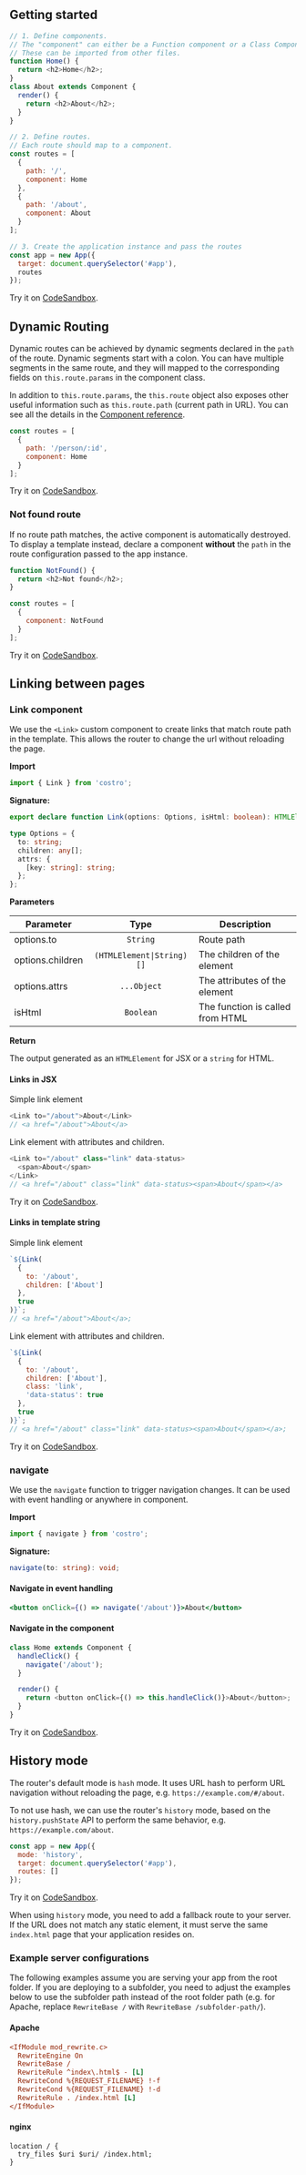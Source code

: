 <!-- markdownlint-disable MD041 -->

## Getting started

```js
// 1. Define components.
// The "component" can either be a Function component or a Class Component.
// These can be imported from other files.
function Home() {
  return <h2>Home</h2>;
}
class About extends Component {
  render() {
    return <h2>About</h2>;
  }
}

// 2. Define routes.
// Each route should map to a component.
const routes = [
  {
    path: '/',
    component: Home
  },
  {
    path: '/about',
    component: About
  }
];

// 3. Create the application instance and pass the routes
const app = new App({
  target: document.querySelector('#app'),
  routes
});
```

Try it on [CodeSandbox](https://codesandbox.io).

## Dynamic Routing

Dynamic routes can be achieved by dynamic segments declared in the `path` of the route. Dynamic segments start with a colon. You can have multiple segments in the same route, and they will mapped to the corresponding fields on `this.route.params` in the component class.

In addition to `this.route.params`, the `this.route` object also exposes other useful information such as `this.route.path` (current path in URL). You can see all the details in the [Component reference](Component.md#Component-route-data).

```js
const routes = [
  {
    path: '/person/:id',
    component: Home
  }
];
```

Try it on [CodeSandbox](https://codesandbox.io).

### Not found route

If no route path matches, the active component is automatically destroyed. To display a template instead, declare a component **without** the `path` in the route configuration passed to the app instance.

```js
function NotFound() {
  return <h2>Not found</h2>;
}

const routes = [
  {
    component: NotFound
  }
];
```

Try it on [CodeSandbox](https://codesandbox.io).

## Linking between pages

### Link component

We use the `<Link>` custom component to create links that match route path in the template. This allows the router to change the url without reloading the page.

**Import**

```js
import { Link } from 'costro';
```

**Signature:**

```ts
export declare function Link(options: Options, isHtml: boolean): HTMLElement | string;

type Options = {
  to: string;
  children: any[];
  attrs: {
    [key: string]: string;
  };
};
```

**Parameters**

| Parameter        |           Type            | Description                      |
| ---------------- | :-----------------------: | -------------------------------- |
| options.to       |         `String`          | Route path                       |
| options.children | `(HTMLElement\|String)[]` | The children of the element      |
| options.attrs    |        `...Object`        | The attributes of the element    |
| isHtml           |         `Boolean`         | The function is called from HTML |

**Return**

The output generated as an `HTMLElement` for JSX or a `string` for HTML.

#### Links in JSX

Simple link element

```js
<Link to="/about">About</Link>
// <a href="/about">About</a>
```

Link element with attributes and children.

```js
<Link to="/about" class="link" data-status>
  <span>About</span>
</Link>
// <a href="/about" class="link" data-status><span>About</span></a>
```

Try it on [CodeSandbox](https://codesandbox.io).

#### Links in template string

Simple link element

```js
`${Link(
  {
    to: '/about',
    children: ['About']
  },
  true
)}`;
// <a href="/about">About</a>;
```

Link element with attributes and children.

```js
`${Link(
  {
    to: '/about',
    children: ['About'],
    class: 'link',
    'data-status': true
  },
  true
)}`;
// <a href="/about" class="link" data-status><span>About</span></a>;
```

Try it on [CodeSandbox](https://codesandbox.io).

### navigate

We use the `navigate` function to trigger navigation changes. It can be used with event handling or anywhere in component.

**Import**

```jsx
import { navigate } from 'costro';
```

**Signature:**

```ts
navigate(to: string): void;
```

#### Navigate in event handling

```jsx
<button onClick={() => navigate('/about')}>About</button>
```

#### Navigate in the component

```js
class Home extends Component {
  handleClick() {
    navigate('/about');
  }

  render() {
    return <button onClick={() => this.handleClick()}>About</button>;
  }
}
```

Try it on [CodeSandbox](https://codesandbox.io).

## History mode

The router's default mode is `hash` mode. It uses URL hash to perform URL navigation without reloading the page, e.g. `https://example.com/#/about`.

To not use hash, we can use the router's `history` mode, based on the `history.pushState` API to perform the same behavior, e.g. `https://example.com/about`.

```js
const app = new App({
  mode: 'history',
  target: document.querySelector('#app'),
  routes: []
});
```

Try it on [CodeSandbox](https://codesandbox.io).

When using `history` mode, you need to add a fallback route to your server. If the URL does not match any static element, it must serve the same `index.html` page that your application resides on.

### Example server configurations

The following examples assume you are serving your app from the root folder. If you are deploying to a subfolder, you need to adjust the examples below to use the subfolder path instead of the root folder path (e.g. for Apache, replace `RewriteBase /` with `RewriteBase /subfolder-path/`).

#### Apache

```ini
<IfModule mod_rewrite.c>
  RewriteEngine On
  RewriteBase /
  RewriteRule ^index\.html$ - [L]
  RewriteCond %{REQUEST_FILENAME} !-f
  RewriteCond %{REQUEST_FILENAME} !-d
  RewriteRule . /index.html [L]
</IfModule>
```

#### nginx

```ìnit
location / {
  try_files $uri $uri/ /index.html;
}
```
